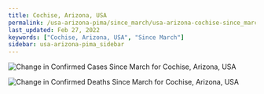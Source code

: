 ```yaml
---
title: Cochise, Arizona, USA
permalink: /usa-arizona-pima/since_march/usa-arizona-cochise-since_march.html
last_updated: Feb 27, 2022
keywords: ["Cochise, Arizona, USA", "Since March"]
sidebar: usa-arizona-pima_sidebar
---
```


![Change in Confirmed Cases Since March for Cochise, Arizona, USA](/covid_tracker/images/graphs/usa-arizona-cochise-delta_confirmed-since_march_graph.png)

![Change in Confirmed Deaths Since March for Cochise, Arizona, USA](/covid_tracker/images/graphs/usa-arizona-cochise-delta_deaths-since_march_graph.png)
